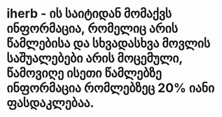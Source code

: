 # iherb - ის საიტიდან მომაქვს ინფორმაცია, რომელიც არის წამლებისა და სხვადასხვა მოვლის საშუალებები არის მოცემული, წამოვიღე ისეთი წამლებზე ინფორმაცია რომლებზეც 20% იანი ფასდაკლებაა.
